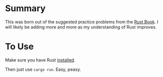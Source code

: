 # Summary

This was born out of the suggested practice problems from the [Rust Book](https://doc.rust-lang.org/book/ch08-03-hash-maps.html#summary).
I will likely be adding more and more as my understanding of Rust improves.

# To Use

Make sure you have Rust [installed](https://www.rust-lang.org/tools/install).

Then just use `cargo run`. Easy, peasy.
